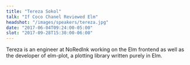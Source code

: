 ```yaml
---
title: "Tereza Sokol"
talk: "If Coco Chanel Reviewed Elm"
headshot: "/images/speakers/tereza.jpg"
date: "2017-06-04T09:24:00-05:00"
slot: "2017-09-28T15:30:00-06:00"
---
```


Tereza is an engineer at NoRedInk working on the Elm frontend as well as the developer of elm-plot, a plotting library written purely in Elm.

<!--more-->
